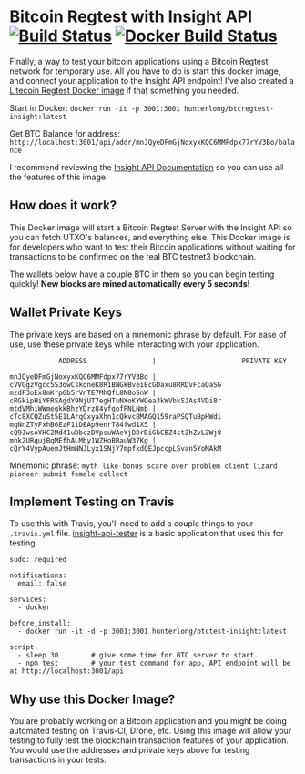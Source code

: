# Bitcoin Regtest with Insight API [![Build Status](https://travis-ci.org/hunterlong/btcregtest-insight.svg?branch=master)](https://travis-ci.org/hunterlong/btcregtest-insight) [![Docker Build Status](https://img.shields.io/docker/build/hunterlong/btcregtest-insight.svg)](https://hub.docker.com/r/hunterlong/btcregtest-insight)

Finally, a way to test your bitcoin applications using a Bitcoin Regtest network for temporary use. All you have to do is start this docker image, and connect your application to the Insight API endpoint! I've also created a [Litecoin Regtest Docker image](https://github.com/hunterlong/ltcregtest-insight) if that something you needed. 

Start in Docker: `docker run -it -p 3001:3001 hunterlong/btcregtest-insight:latest`

Get BTC Balance for address: `http://localhost:3001/api/addr/mnJQyeDFmGjNoxyxKQC6MMFdpx77rYV3Bo/balance`

I recommend reviewing the [Insight API Documentation](https://github.com/bitpay/insight-api) so you can use all the features of this image. 

## How does it work?
This Docker image will start a Bitcoin Regtest Server with the Insight API so you can fetch UTXO's balances, and everything else. This Docker image is for developers who want to test their Bitcoin applications without waiting for transactions to be confirmed on the real BTC testnet3 blockchain.

The wallets below have a couple BTC in them so you can begin testing quickly! **New blocks are mined automatically every 5 seconds!**

## Wallet Private Keys
The private keys are based on a mnemonic phrase by default. For ease of use, use these private keys while interacting with your application. 
```
            ADDRESS                |                     PRIVATE KEY

mnJQyeDFmGjNoxyxKQC6MMFdpx77rYV3Bo | cVVGgzVgcc5S3owCskoneK8R1BNGkBveiEcGDaxu8RRDvFcaQaSG
mzdF3oEx8mKrpGb5rVnTE7MhQfL8N8oSnW | cRGkipHiYFRSAgdY9NjUT7egHTuNXoKYWQea3kWVbkSJAs4VDi8r
mtdVMhiWWmegkkBhzYDrz84yfgofPNLNmb | cTc8XCQZuSt5E1LArqCxyaXhn1cQkvcBMAGQ159raPSQTuBpHWdi
mqNnZTyFxhB6EzF1iDEAp9enrT84fwd1X5 | cQ9JwsoYHC2Md41uDbczDVpsuWAeYjDDrDiGbCBZ4stZhZvLZWj8
mnk2URqujBqMEfhALMby1WZHoBRauW37Kg | cQrY4VypAuemJtHmNNJLyx1SNjY7mpfkdQEJpccpLSvan5YoMAkM
```
Mnemonic phrase: `myth like bonus scare over problem client lizard pioneer submit female collect`

## Implement Testing on Travis
To use this with Travis, you'll need to add a couple things to your `.travis.yml` file. [insight-api-tester](https://github.com/hunterlong/insight-api-tester) is a basic application that uses this for testing. 
```
sudo: required

notifications:
  email: false

services:
  - docker

before_install:
  - docker run -it -d -p 3001:3001 hunterlong/btctest-insight:latest

script:
  - sleep 30        # give some time for BTC server to start.
  - npm test        # your test command for app, API endpoint will be at http://localhost:3001/api
```


## Why use this Docker Image?
You are probably working on a Bitcoin application and you might be doing automated testing on Travis-CI, Drone, etc. Using this image will allow your testing to fully test the blockchain transaction features of your application. You would use the addresses and private keys above for testing transactions in your tests. 
